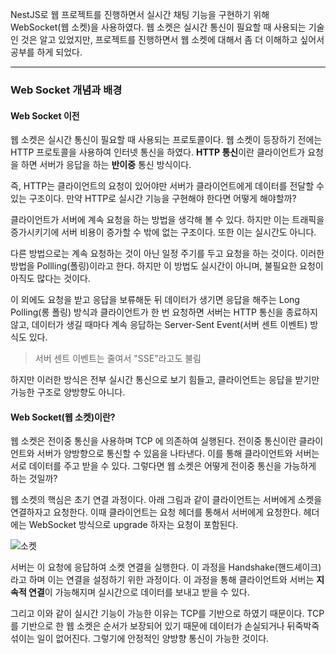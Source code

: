 NestJS로 웹 프로젝트를 진행하면서 실시간 채팅 기능을 구현하기 위해 WebSocket(웹 소켓)을 사용하였다. 웹 소켓은 실시간 통신이 필요할 때 사용되는 기술인 것은 알고 있었지만, 프로젝트를 진행하면서 웹 소켓에 대해서 좀 더 이해하고 싶어서 공부를 하게 되었다.

---
### Web Socket 개념과 배경

#### Web Socket 이전
웹 소켓은 실시간 통신이 필요할 때 사용되는 프로토콜이다. 웹 소켓이 등장하기 전에는 HTTP 프로토콜을 사용하여 인터넷 통신을 하였다. **HTTP 통신**이란 클라이언트가 요청을 하면 서버가 응답을 하는 **반이중** 통신 방식이다. 

즉, HTTP는 클라이언트의 요청이 있어야만 서버가 클라이언트에게 데이터를 전달할 수 있는 구조이다. 만약 HTTP로 실시간 기능을 구현해야 한다면 어떻게 해야할까?

클라이언트가 서버에 계속 요청을 하는 방법을 생각해 볼 수 있다. 하지만 이는 트래픽을 증가시키기에 서버 비용이 증가할 수 밖에 없는 구조이다. 또한 이는 실시간도 아니다.

다른 방법으로는 계속 요청하는 것이 아닌 일정 주기를 두고 요청을 하는 것이다. 이러한 방법을 Pollling(폴링)이라고 한다. 하지만 이 방법도 실시간이 아니며, 불필요한 요청이 아직도 많다는 것이다.

이 외에도 요청을 받고 응답을 보류해둔 뒤 데이터가 생기면 응답을 해주는 Long Polling(롱 폴링) 방식과 클라이언트가 한 번 요청하면 서버는 HTTP 통신을 종료하지 않고, 데이터가 생길 때마다 계속 응답하는 Server-Sent Event(서버 센트 이벤트) 방식도 있다.
> 서버 센트 이벤트는 줄여서 "SSE"라고도 불림

하지만 이러한 방식은 전부 실시간 통신으로 보기 힘들고, 클라이언트는 응답을 받기만 가능한 구조로 양방향도 아니다.

#### Web Socket(웹 소켓)이란?

웹 소켓은 전이중 통신을 사용하며 TCP 에 의존하여 실행된다. 전이중 통신이란 클라이언트와 서버가 양방향으로 통신할 수 있음을 나타낸다. 이를 통해 클라이언트와 서버는 서로 데이터를 주고 받을 수 있다. 그렇다면 웹 소켓은 어떻게 전이중 통신을 가능하게 하는 것일까?

웹 소켓의 핵심은 초기 연결 과정이다. 아래 그림과 같이 클라이언트는 서버에게 소켓을 연결하자고 요청한다. 이때 클라이언트는 요청 헤더를 통해서 서버에게 요청한다. 헤더에는 WebSocket 방식으로 upgrade 하자는 요청이 포함된다.

![소켓](https://img1.daumcdn.net/thumb/R1280x0/?scode=mtistory2&fname=https%3A%2F%2Fblog.kakaocdn.net%2Fdna%2Fbvow2M%2FbtsMd58NA23%2FAAAAAAAAAAAAAAAAAAAAAGL26n7StWQaVLIwU0xixUzdC5eUOLOu_slQMpQ8z08E%2Fimg.png%3Fcredential%3DyqXZFxpELC7KVnFOS48ylbz2pIh7yKj8%26expires%3D1753973999%26allow_ip%3D%26allow_referer%3D%26signature%3DGdDDn%252Fy6kfWyLOXCP6A8i1BrDHw%253D)

서버는 이 요청에 응답하여 소켓 연결을 실행한다. 이 과정을 Handshake(핸드셰이크)라고 하며 이는 연결을 설정하기 위한 과정이다. 이 과정을 통해 클라이언트와 서버는 **지속적 연결**이 가능해지며 실시간으로 데이터를 보내고 받을 수 있다.

그리고 이와 같이 실시간 기능이 가능한 이유는 TCP를 기반으로 하였기 때문이다. TCP를 기반으로 한 웹 소켓은 순서가 보장되어 있기 때문에 데이터가 손실되거나 뒤죽박죽 섞이는 일이 없어진다. 그렇기에 안정적인 양방향 통신이 가능한 것이다.